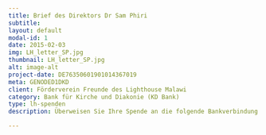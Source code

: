 ```yaml
---
title: Brief des Direktors Dr Sam Phiri
subtitle:
layout: default
modal-id: 1
date: 2015-02-03
img: LH_letter_SP.jpg
thumbnail: LH_letter_SP.jpg
alt: image-alt
project-date: DE76350601901014367019
meta: GENODED1DKD
client: Förderverein Freunde des Lighthouse Malawi
category: Bank für Kirche und Diakonie (KD Bank)
type: lh-spenden
description: Überweisen Sie Ihre Spende an die folgende Bankverbindung - vielen Dank!  

---
```

